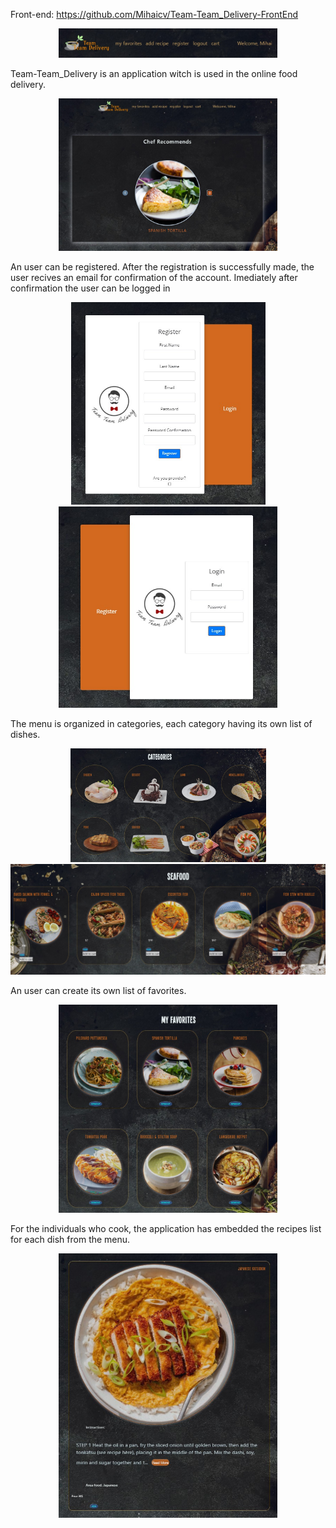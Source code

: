Front-end: https://github.com/Mihaicv/Team-Team_Delivery-FrontEnd

<p align="center">
<img  src="images/poza16.jpg" width="350">
</p>

Team-Team_Delivery is an application witch is used in the online food delivery.




<p align="center">
<img src="images/poza10.jpg" width="350">
  </p>

An user can be registered. After the registration is successfully made, the user recives an email for confirmation of the account. Imediately after confirmation the user can be logged in

<p align="center">
  <img src="images/poza13.jpg" width="311" title="hover text">
  <img src="images/poza14.jpg" width="350" >
</p>


The menu is organized in categories, each category having its own list of dishes.

<p align="center">
  <img src="images/poza11.jpg" width="313" title="hover text">
  <img src="images/poza17.jpg" width="510" >
</p>

An user can create its own list of favorites.
<p align="center">
<img src="images/poza12.jpg" width="350">
</p>

For the individuals who cook, the application has embedded the recipes list for each dish from the menu.
<p align="center">
<img  src="images/poza15.jpg" width="350">
</p>




